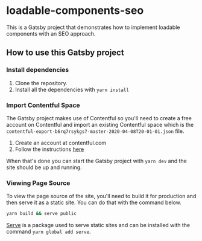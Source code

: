 # loadable-components-seo

This is a Gatsby project that demonstrates how to implement loadable components with an SEO approach.

## How to use this Gatsby project

### Install dependencies

1. Clone the repository.
2. Install all the dependencies with `yarn install`

### Import Contentful Space

The Gatsby project makes use of Contentful so you'll need to create a free account on Contentful and import an existing Contentful space which is the `contentful-export-b6rq7rsykgs7-master-2020-04-08T20-01-01.json` file.

1. Create an account at contentful.com
2. Follow the instructions [here](https://www.contentful.com/developers/docs/tutorials/cli/import-and-export/)

When that's done you can start the Gatsby project with `yarn dev` and the site should be up and running.

### Viewing Page Source

To view the page source of the site, you'll need to build it for production and then serve it as a static site. You can do that with the command below.

```bash
yarn build && serve public
```

[Serve](https://www.npmjs.com/package/serve) is a package used to serve static sites and can be installed with the command `yarn global add serve`.

